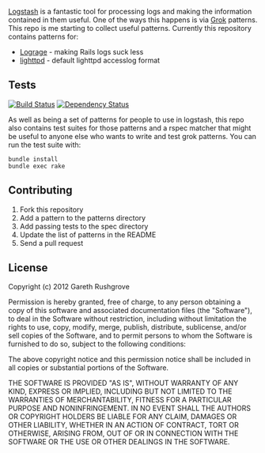 [Logstash](http://logstash.net/) is a fantastic tool for processing logs
and making the information contained in them useful. One of the ways
this happens is via
[Grok](http://code.google.com/p/semicomplete/wiki/Grok) patterns. This
repo is me starting to collect useful patterns. Currently this
repository contains patterns for:

* [Lograge](https://github.com/roidrage/lograge) - making Rails logs suck less
* [lighttpd](http://redmine.lighttpd.net/projects/1/wiki/Docs_ModAccesslog) - default lighttpd accesslog format

## Tests

[![Build
Status](https://secure.travis-ci.org/garethr/logstash-patterns.png)](http://travis-ci.org/garethr/logstash-patterns)
[![Dependency
Status](https://gemnasium.com/garethr/logstash-patterns.png)](http://gemnasium.com/garethr/logstash-patterns)

As well as being a set of patterns for people to use in logstash, this
repo also contains test suites for those patterns and a rspec matcher
that might be useful to anyone else who wants to write and test grok
patterns. You can run the test suite with:

    bundle install
    bundle exec rake

## Contributing

1. Fork this repository
2. Add a pattern to the patterns directory
3. Add passing tests to the spec directory
4. Update the list of patterns in the README
5. Send a pull request

## License

Copyright (c) 2012 Gareth Rushgrove

Permission is hereby granted, free of charge, to any person obtaining a
copy of this software and associated documentation files (the
"Software"), to deal in the Software without restriction, including
without limitation the rights to use, copy, modify, merge, publish,
distribute, sublicense, and/or sell copies of the Software, and to
permit persons to whom the Software is furnished to do so, subject to
the following conditions:

The above copyright notice and this permission notice shall be included
in all copies or substantial portions of the Software.

THE SOFTWARE IS PROVIDED "AS IS", WITHOUT WARRANTY OF ANY KIND, EXPRESS
OR IMPLIED, INCLUDING BUT NOT LIMITED TO THE WARRANTIES OF
MERCHANTABILITY, FITNESS FOR A PARTICULAR PURPOSE AND NONINFRINGEMENT.
IN NO EVENT SHALL THE AUTHORS OR COPYRIGHT HOLDERS BE LIABLE FOR ANY
CLAIM, DAMAGES OR OTHER LIABILITY, WHETHER IN AN ACTION OF CONTRACT,
TORT OR OTHERWISE, ARISING FROM, OUT OF OR IN CONNECTION WITH THE
SOFTWARE OR THE USE OR OTHER DEALINGS IN THE SOFTWARE. 
